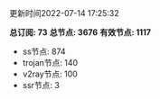 更新时间2022-07-14 17:25:32

**总订阅: 73**
**总节点: 3676**
**有效节点: 1117**
- ss节点: 874
- trojan节点: 140
- v2ray节点: 100
- ssr节点: 3
